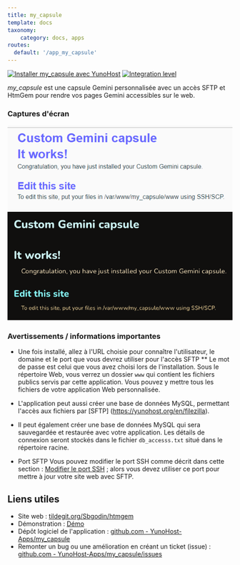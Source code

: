 ```yaml
---
title: my_capsule
template: docs
taxonomy:
    category: docs, apps
routes:
  default: '/app_my_capsule'
---
```


[![Installer my_capsule avec YunoHost](https://install-app.yunohost.org/install-with-yunohost.svg)](https://install-app.yunohost.org/?app=my_capsule) [![Integration level](https://dash.yunohost.org/integration/my_capsule.svg)](https://dash.yunohost.org/appci/app/my_capsule)

*my_capsule* est une capsule Gemini personnalisée avec un accès SFTP et HtmGem pour rendre vos pages Gemini accessibles sur le web.

### Captures d'écran

![Capture d'écran de my_capsule](https://github.com/YunoHost-Apps/my_capsule_ynh/blob/master/doc/screenshots/screenshot2.png)
![Capture d'écran de my_capsule](https://github.com/YunoHost-Apps/my_capsule_ynh/blob/master/doc/screenshots/screenshot1.png)

### Avertissements / informations importantes

* Une fois installé, allez à l'URL choisie pour connaître l'utilisateur, le domaine et le port que vous devrez utiliser pour l'accès SFTP ** Le mot de passe est celui que vous avez choisi lors de l'installation. Sous le répertoire Web, vous verrez un dossier `www` qui contient les fichiers publics servis par cette application. Vous pouvez y mettre tous les fichiers de votre application Web personnalisée.
* L'application peut aussi créer une base de données MySQL, permettant l'accès aux fichiers par [SFTP] (https://yunohost.org/en/filezilla).
* Il peut également créer une base de données MySQL qui sera sauvegardée et restaurée avec votre application. Les détails de connexion seront stockés dans le fichier `db_accesss.txt` situé dans le répertoire racine.

* Port SFTP
Vous pouvez modifier le port SSH comme décrit dans cette section :
[Modifier le port SSH](https://yunohost.org/en/security#modify-the-ssh-port) ;
alors vous devez utiliser ce port pour mettre à jour votre site web avec SFTP.

## Liens utiles

+ Site web : [tildegit.org/Sbgodin/htmgem](https://tildegit.org/Sbgodin/htmgem)
+ Démonstration : [Démo](https://gmi.sbgodin.fr/htmgem/)
+ Dépôt logiciel de l'application : [github.com - YunoHost-Apps/my_capsule](https://github.com/YunoHost-Apps/my_capsule_ynh)
+ Remonter un bug ou une amélioration en créant un ticket (issue) : [github.com - YunoHost-Apps/my_capsule/issues](https://github.com/YunoHost-Apps/my_capsule_ynh/issues)

